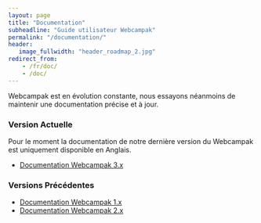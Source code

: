 ```yaml
---
layout: page
title: "Documentation"
subheadline: "Guide utilisateur Webcampak"
permalink: "/documentation/"
header:
   image_fullwidth: "header_roadmap_2.jpg"
redirect_from:
    - /fr/doc/
    - /doc/
---
```


Webcampak est en évolution constante, nous essayons néanmoins de maintenir une documentation précise et à jour.

### Version Actuelle

Pour le moment la documentation de notre dernière version du Webcampak est uniquement disponible en Anglais.

* [Documentation Webcampak 3.x](http://doc.webcampak.com/webcampak3.x/web/en/)

### Versions Précédentes

* [Documentation Webcampak 1.x](http://doc.webcampak.com/webcampak1.x/en/)
* [Documentation Webcampak 2.x](http://doc.webcampak.com/webcampak2.x/en/)

